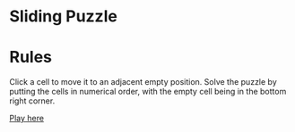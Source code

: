 # Sliding Puzzle

# Rules
Click a cell to move it to an adjacent empty position. Solve the puzzle by putting the cells in numerical order, with the empty cell being in the bottom right corner.

[Play here](https://amtejani.github.io/Games/SlidingGame/build/web/)
